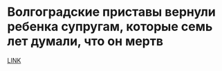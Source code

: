 # Волгоградские приставы вернули ребенка супругам, которые семь лет думали, что он мертв



[LINK](https://varlamov.ru/2793348.html)
